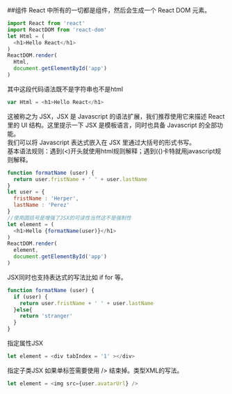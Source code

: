 ##组件
React 中所有的一切都是组件，然后会生成一个 React DOM 元素。
```javascript
import React from 'react'
import ReactDOM from 'react-dom'
let Html = (
  <h1>Hello React</h1>
)
ReactDOM.render(
  Html,
  document.getElementById('app')
)
```
其中这段代码语法既不是字符串也不是html
```Javascript
var Html = <h1>Hello React</h1>
```
这被称之为 JSX，JSX 是 Javascript 的语法扩展，我们推荐使用它来描述 React 里的 UI 结构。这里提示一下 JSX 是模板语言，同时也具备 Javascript 的全部功能。<br>
我们可以将 Javascript 表达式嵌入在 JSX 里通过大括号的形式书写。<br>
基本语法规则：遇到(<)开头就使用html规则解释；遇到({)卡特就用javascript规则解释。
```Javascript
function formatName (user) {
  return user.fristName + ' ' + user.lastName
}
let user = {
  fristName : 'Herper',
  lastName : 'Perez'
}
//使用圆括号是增强了JSX的可读性当然这不是强制性
let element = (
  <h1>Hello {formatName(user)}</h1>
)
ReactDOM.render(
  element,
  document.getElementById('app')
)
```
JSX同时也支持表达式的写法比如 if for 等。
```Javascript
function formatName (user) {
  if (user) {
    return user.fristName + ' ' + user.lastName
  }else{
    return 'stranger'
  }
}
```
指定属性JSX
```Javascript
let element = <div tabIndex = '1' ></div>
```
指定子类JSX
如果单标签需要使用 /> 结束掉。类型XML的写法。
```Javascript
let element = <img src={user.avatarUrl} />
```
